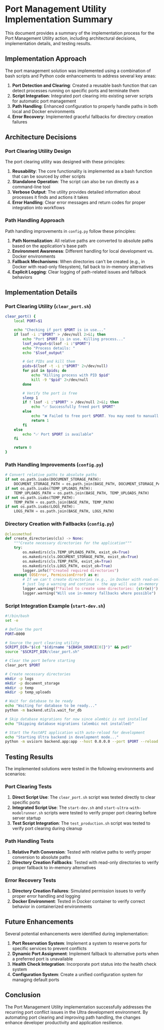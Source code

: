 # Port Management Utility Implementation Summary

This document provides a summary of the implementation process for the Port Management Utility action, including architectural decisions, implementation details, and testing results.

## Implementation Approach

The port management solution was implemented using a combination of bash scripts and Python code enhancements to address several key areas:

1. **Port Detection and Clearing**: Created a reusable bash function that can detect processes running on specific ports and terminate them
2. **Script Integration**: Integrated port clearing into existing server scripts for automatic port management
3. **Path Handling**: Enhanced configuration to properly handle paths in both local and Docker environments
4. **Error Recovery**: Implemented graceful fallbacks for directory creation failures

## Architecture Decisions

### Port Clearing Utility Design

The port clearing utility was designed with these principles:

1. **Reusability**: The core functionality is implemented as a bash function that can be sourced by other scripts
2. **Standalone Operation**: The script can also be run directly as a command-line tool
3. **Verbose Output**: The utility provides detailed information about processes it finds and actions it takes
4. **Error Handling**: Clear error messages and return codes for proper integration into workflows

### Path Handling Approach

Path handling improvements in `config.py` follow these principles:

1. **Path Normalization**: All relative paths are converted to absolute paths based on the application's base path
2. **Environment Awareness**: Different handling for local development vs. Docker environments
3. **Fallback Mechanisms**: When directories can't be created (e.g., in Docker with read-only filesystem), fall back to in-memory alternatives
4. **Explicit Logging**: Clear logging of path-related issues and fallback behaviors

## Implementation Details

### Port Clearing Utility (`clear_port.sh`)

```bash
clear_port() {
    local PORT=$1

    echo "Checking if port $PORT is in use..."
    if lsof -i :"$PORT" > /dev/null 2>&1; then
        echo "Port $PORT is in use. Killing process..."
        lsof_output=$(lsof -i :"$PORT")
        echo "Process details: "
        echo "$lsof_output"

        # Get PIDs and kill them
        pids=$(lsof -t -i :"$PORT" 2>/dev/null)
        for pid in $pids; do
            echo "Killing process with PID $pid"
            kill -9 "$pid" 2>/dev/null
        done

        # Verify the port is free
        sleep 1
        if ! lsof -i :"$PORT" > /dev/null 2>&1; then
            echo "✅ Successfully freed port $PORT"
        else
            echo "❌ Failed to free port $PORT. You may need to manually kill the process."
            return 1
        fi
    else
        echo "✅ Port $PORT is available"
    fi

    return 0
}
```

### Path Handling Improvements (`config.py`)

```python
# Convert relative paths to absolute paths
if not os.path.isabs(DOCUMENT_STORAGE_PATH):
    DOCUMENT_STORAGE_PATH = os.path.join(BASE_PATH, DOCUMENT_STORAGE_PATH)
if not os.path.isabs(TEMP_UPLOADS_PATH):
    TEMP_UPLOADS_PATH = os.path.join(BASE_PATH, TEMP_UPLOADS_PATH)
if not os.path.isabs(TEMP_PATH):
    TEMP_PATH = os.path.join(BASE_PATH, TEMP_PATH)
if not os.path.isabs(LOGS_PATH):
    LOGS_PATH = os.path.join(BASE_PATH, LOGS_PATH)
```

### Directory Creation with Fallbacks (`config.py`)

```python
@classmethod
def create_directories(cls) -> None:
    """Create necessary directories for the application"""
    try:
        os.makedirs(cls.TEMP_UPLOADS_PATH, exist_ok=True)
        os.makedirs(cls.DOCUMENT_STORAGE_PATH, exist_ok=True)
        os.makedirs(cls.TEMP_PATH, exist_ok=True)
        os.makedirs(cls.LOGS_PATH, exist_ok=True)
        logger.info(f"Created required directories")
    except (OSError, PermissionError) as e:
        # If we can't create directories (e.g., in Docker with read-only filesystem)
        # just log a warning and continue - the app will use in-memory storage
        logger.warning(f"Failed to create some directories: {str(e)}")
        logger.warning("Will use in-memory fallbacks where possible")
```

### Script Integration Example (`start-dev.sh`)

```bash
#!/bin/bash
set -e

# Define the port
PORT=8000

# Source the port clearing utility
SCRIPT_DIR="$(cd "$(dirname "${BASH_SOURCE[0]}")" && pwd)"
source "$SCRIPT_DIR/clear_port.sh"

# Clear the port before starting
clear_port $PORT

# Create necessary directories
mkdir -p logs
mkdir -p document_storage
mkdir -p temp
mkdir -p temp_uploads

# Wait for database to be ready
echo "Waiting for database to be ready..."
python -m backend.utils.wait_for_db

# Skip database migrations for now since alembic is not installed
echo "Skipping database migrations (alembic not installed)"

# Start the FastAPI application with auto-reload for development
echo "Starting Ultra backend in development mode..."
python -m uvicorn backend.app:app --host 0.0.0.0 --port $PORT --reload
```

## Testing Results

The implemented solutions were tested in the following environments and scenarios:

### Port Clearing Tests

1. **Direct Script Use**: The `clear_port.sh` script was tested directly to clear specific ports
2. **Integrated Script Use**: The `start-dev.sh` and `start-ultra-with-modelrunner.sh` scripts were tested to verify proper port clearing before server startup
3. **Test Script Integration**: The `test_production.sh` script was tested to verify port clearing during cleanup

### Path Handling Tests

1. **Relative Path Conversion**: Tested with relative paths to verify proper conversion to absolute paths
2. **Directory Creation Fallbacks**: Tested with read-only directories to verify proper fallback to in-memory alternatives

### Error Recovery Tests

1. **Directory Creation Failures**: Simulated permission issues to verify proper error handling and logging
2. **Docker Environment**: Tested in Docker container to verify correct behavior in containerized environments

## Future Enhancements

Several potential enhancements were identified during implementation:

1. **Port Reservation System**: Implement a system to reserve ports for specific services to prevent conflicts
2. **Dynamic Port Assignment**: Implement fallback to alternative ports when a preferred port is unavailable
3. **Health Check Integration**: Incorporate port status into the health check system
4. **Configuration System**: Create a unified configuration system for managing default ports

## Conclusion

The Port Management Utility implementation successfully addresses the recurring port conflict issues in the Ultra development environment. By automating port clearing and improving path handling, the changes enhance developer productivity and application resilience.
